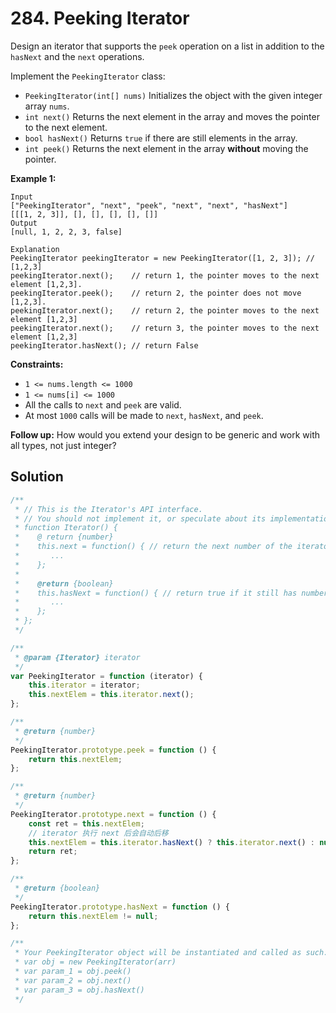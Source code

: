 # 284. Peeking Iterator

Design an iterator that supports the `peek` operation on a list in addition to the `hasNext` and the `next` operations.

Implement the `PeekingIterator` class:

-   `PeekingIterator(int[] nums)` Initializes the object with the given integer array `nums`.
-   `int next()` Returns the next element in the array and moves the pointer to the next element.
-   `bool hasNext()` Returns `true` if there are still elements in the array.
-   `int peek()` Returns the next element in the array **without** moving the pointer.

**Example 1:**

```
Input
["PeekingIterator", "next", "peek", "next", "next", "hasNext"]
[[[1, 2, 3]], [], [], [], [], []]
Output
[null, 1, 2, 2, 3, false]

Explanation
PeekingIterator peekingIterator = new PeekingIterator([1, 2, 3]); // [1,2,3]
peekingIterator.next();    // return 1, the pointer moves to the next element [1,2,3].
peekingIterator.peek();    // return 2, the pointer does not move [1,2,3].
peekingIterator.next();    // return 2, the pointer moves to the next element [1,2,3]
peekingIterator.next();    // return 3, the pointer moves to the next element [1,2,3]
peekingIterator.hasNext(); // return False
```

**Constraints:**

-   `1 <= nums.length <= 1000`
-   `1 <= nums[i] <= 1000`
-   All the calls to `next` and `peek` are valid.
-   At most `1000` calls will be made to `next`, `hasNext`, and `peek`.

**Follow up:** How would you extend your design to be generic and work with all types, not just integer?

## Solution

```javascript
/**
 * // This is the Iterator's API interface.
 * // You should not implement it, or speculate about its implementation.
 * function Iterator() {
 *    @ return {number}
 *    this.next = function() { // return the next number of the iterator
 *       ...
 *    };
 *
 *    @return {boolean}
 *    this.hasNext = function() { // return true if it still has numbers
 *       ...
 *    };
 * };
 */

/**
 * @param {Iterator} iterator
 */
var PeekingIterator = function (iterator) {
    this.iterator = iterator;
    this.nextElem = this.iterator.next();
};

/**
 * @return {number}
 */
PeekingIterator.prototype.peek = function () {
    return this.nextElem;
};

/**
 * @return {number}
 */
PeekingIterator.prototype.next = function () {
    const ret = this.nextElem;
    // iterator 执行 next 后会自动后移
    this.nextElem = this.iterator.hasNext() ? this.iterator.next() : null;
    return ret;
};

/**
 * @return {boolean}
 */
PeekingIterator.prototype.hasNext = function () {
    return this.nextElem != null;
};

/**
 * Your PeekingIterator object will be instantiated and called as such:
 * var obj = new PeekingIterator(arr)
 * var param_1 = obj.peek()
 * var param_2 = obj.next()
 * var param_3 = obj.hasNext()
 */
```
